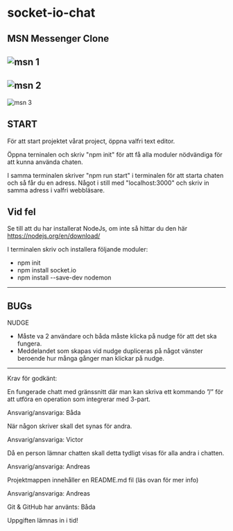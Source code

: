# socket-io-chat

MSN Messenger Clone
--------------------
![msn 1](https://user-images.githubusercontent.com/72126060/133806651-69ae67cd-05b2-4367-b667-4d187f5f5d9d.jpg)
--------------------
![msn 2](https://user-images.githubusercontent.com/72126060/133806653-1c845b5b-0b4d-485d-8507-0facd9d7b55f.jpg)
--------------------
![msn 3](https://user-images.githubusercontent.com/72126060/133806654-92380217-5cb9-4733-841a-4b4371f3b803.jpg)

START
--------------------
För att start projektet vårat project, öppna valfri text editor.

Öppna terninalen och skriv "npm init" för att få alla moduler nödvändiga för att kunna använda chaten.

I samma terminalen skriver "npm run start" i terminalen för att starta chaten och så får du en adress.
Något i still med "localhost:3000" och skriv in samma adress i valfri webbläsare.

Vid fel
---------------------
Se till att du har installerat NodeJs, om inte så hittar du den här https://nodejs.org/en/download/

I terminalen skriv och installera följande moduler:
* npm init
* npm install socket.io
* npm install --save-dev nodemon
--------------------
BUGs
--------------------
NUDGE 
* Måste va 2 användare och båda måste klicka på nudge för att det ska fungera.
* Meddelandet som skapas vid nudge dupliceras på något vänster beroende hur många gånger man klickar på nudge.
--------------------

Krav för godkänt: 

En fungerade chatt med gränssnitt där man kan skriva ett kommando ”/” för att utföra en operation som integrerar med 3-part. 

Ansvarig/ansvariga: Båda 

När någon skriver skall det synas för andra. 

Ansvarig/ansvariga: Victor 

Då en person lämnar chatten skall detta tydligt visas för alla andra i chatten. 

Ansvarig/ansvariga: Andreas 

Projektmappen innehåller en README.md fil (läs ovan för mer info) 

Ansvarig/ansvariga: Andreas 

Git & GitHub har använts: Båda

Uppgiften lämnas in i tid! 
